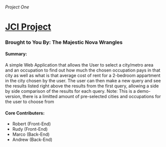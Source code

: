 ###### Project One
# [JCI Project](https://www.github.com/WeNeedToPutTheURLHere)

### Brought to You By: The Majestic Nova Wrangles


#### Summary:
A simple Web Application that allows the User to select a city/metro area and an occupation to find out how much the chosen occupation pays in that city as well as what is that average cost of rent for a 2-bedroom appartment in the city chosen by the user. The user can then make a new query and see the results listed right above the results from the first query, allowing a side by side comparison of the results for each query.
Note: This is a demo-version, there is a limitted amount of pre-selected cities and occupations for the user to choose from



#### Core Contributers:
* Robert (Front-End)
* Rudy (Front-End)
* Marco (Back-End)
* Andrew (Back-End)